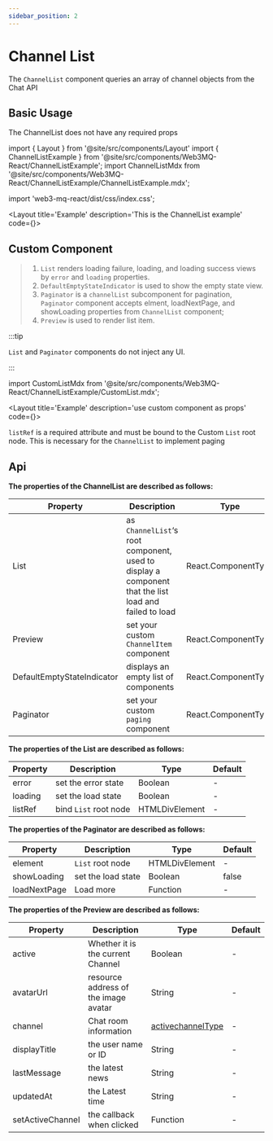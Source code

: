 ```yaml
---
sidebar_position: 2
---
```

# Channel List

The `ChannelList` component queries an array of channel objects from the Chat API

## Basic Usage

The ChannelList does not have any required props

import { Layout } from '@site/src/components/Layout'
import { ChannelListExample } from '@site/src/components/Web3MQ-React/ChannelListExample';
import ChannelListMdx from '@site/src/components/Web3MQ-React/ChannelListExample/ChannelListExample.mdx';

import 'web3-mq-react/dist/css/index.css';

<Layout
title='Example'
description='This is the ChannelList example'
code={<ChannelListMdx />}>
<ChannelListExample />
</Layout>

## Custom Component
> 1. `List` renders loading failure, loading, and loading success views by `error` and `loading` properties.
> 2. `DefaultEmptyStateIndicator` is used to show the empty state view.
> 3. `Paginator` is a `channelList` subcomponent for pagination, `Paginator` component accepts elment, loadNextPage, and showLoading properties from `ChannelList` component;
> 4. `Preview` is used to render list item.

:::tip

`List` and `Paginator` components do not inject any UI.

:::

import CustomListMdx from '@site/src/components/Web3MQ-React/ChannelListExample/CustomList.mdx';

<Layout
title='Example'
description='use custom component as props'
code={<CustomListMdx />}>
<ChannelListExample type='custom' />
</Layout>

`listRef` is a required attribute and must be bound to the Custom `List` root node. This is necessary for the `ChannelList` to implement paging

## Api

**The properties of the ChannelList are described as follows:**

| Property | Description                               | Type                                      | Default |
| -------- | ----------------------------------------- | ----------------------------------------- | ------- |
| List     | as `ChannelList`‘s root component, used to display a component that the list load and failed to load | React.ComponentType |   -     |
| Preview                    | set your custom `ChannelItem` component | React.ComponentType       |   -     |
| DefaultEmptyStateIndicator | displays an empty list of components    | React.ComponentType       |   -     |
| Paginator                  | set your custom `paging` component      | React.ComponentType       |   -     |

**The properties of the List are described as follows:**

| Property | Description            | Type           | Default |
| -------- | ---------------------- | -------------- | ------- |
| error    | set the error state    | Boolean        |   -     |
| loading  | set the load state     | Boolean        |   -     |
| listRef  | bind `List` root node  | HTMLDivElement |   -     |

**The properties of the Paginator are described as follows:**

| Property     | Description           | Type           | Default |
| ------------ | --------------------- | -------------- | ------- |
| element      | `List` root node      | HTMLDivElement |   -     |
| showLoading  | set the load state    | Boolean        | false   |
| loadNextPage | Load more             | Function       |   -     |

**The properties of the Preview are described as follows:**

| Property         | Description           | Type     | Default |
| ---------------- | --------------------- | -------- | ------- |
| active           | Whether it is the current Channel    | Boolean  |   -     |
| avatarUrl        | resource address of the image avatar | String   |   -     |
| channel          | Chat room information | [activechannelType](/docs/Web3MQ-SDK/JS-SDK/types/#activechanneltype) |   -     |
| displayTitle     | the user name or ID   | String   |   -     |
| lastMessage      | the latest news       | String   |   -     |
| updatedAt        | the Latest time       | String   |   -     |
| setActiveChannel | the callback when clicked | Function |   -     |